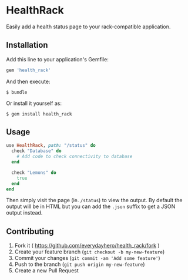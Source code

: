 # HealthRack

Easily add a health status page to your rack-compatible application.

## Installation

Add this line to your application's Gemfile:

```ruby
gem 'health_rack'
```

And then execute:

    $ bundle

Or install it yourself as:

    $ gem install health_rack

## Usage

```ruby
use HealthRack, path: "/status" do
  check "Database" do
    # Add code to check connectivity to database
  end

  check "Lemons" do
    true
  end
end
```

Then simply visit the page (ie. `/status`) to view the output. By default the output will be in HTML but you can add the `.json` suffix to get a JSON output instead.

## Contributing

1. Fork it ( https://github.com/everydayhero/health_rack/fork )
2. Create your feature branch (`git checkout -b my-new-feature`)
3. Commit your changes (`git commit -am 'Add some feature'`)
4. Push to the branch (`git push origin my-new-feature`)
5. Create a new Pull Request
